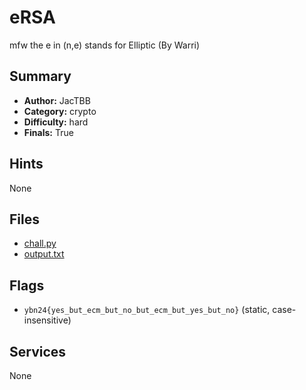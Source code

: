 # eRSA
mfw the e in (n,e) stands for Elliptic (By Warri)

## Summary
- **Author:** JacTBB
- **Category:** crypto
- **Difficulty:** hard
- **Finals:** True

## Hints
None

## Files
- [chall.py](<dist/chall.py>)
- [output.txt](<dist/output.txt>)

## Flags
- `ybn24{yes_but_ecm_but_no_but_ecm_but_yes_but_no}` (static, case-insensitive)

## Services
None
